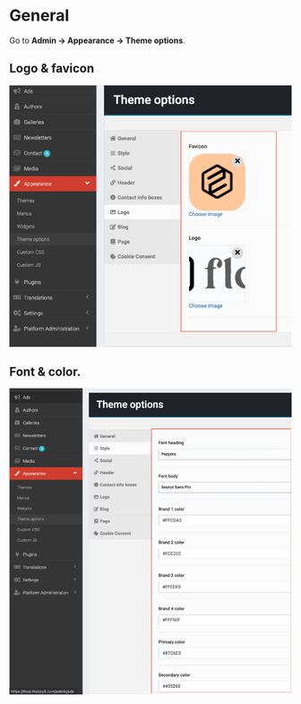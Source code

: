 # General

Go to __Admin -> Appearance -> Theme options__.

## Logo & favicon

![Logo](_images/userguide/logo.png)

## Font & color.

![Font-color](_images/userguide/font-color.png)